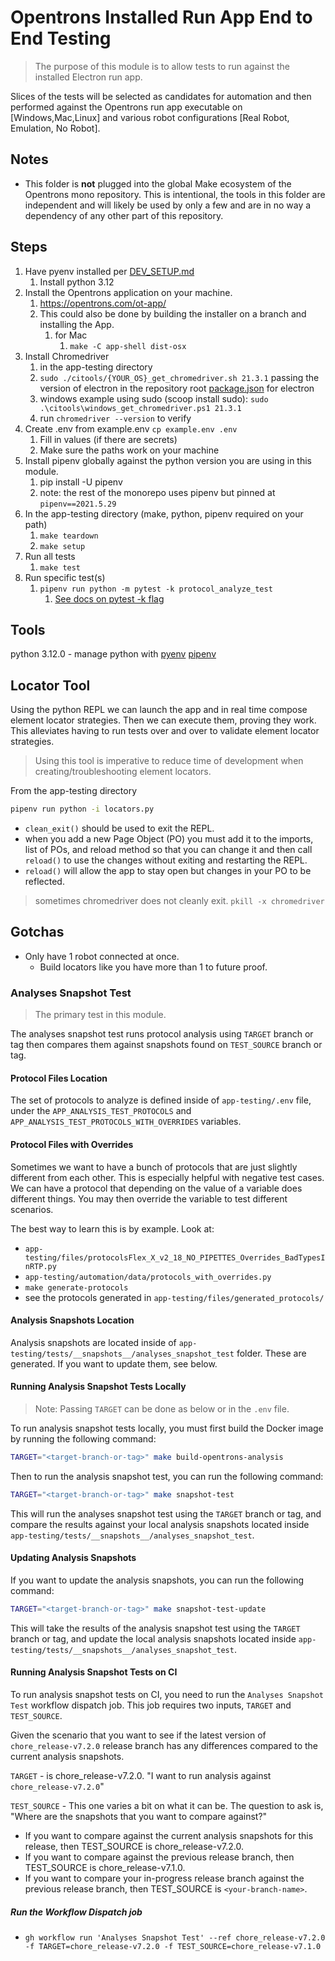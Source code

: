 # Opentrons Installed Run App End to End Testing

> The purpose of this module is to allow tests to run against the installed Electron run app.

Slices of the tests will be selected as candidates for automation and then performed against the Opentrons run app executable on [Windows,Mac,Linux] and various robot configurations [Real Robot, Emulation, No Robot].

## Notes

- This folder is **not** plugged into the global Make ecosystem of the Opentrons mono repository. This is intentional, the tools in this folder are independent and will likely be used by only a few and are in no way a dependency of any other part of this repository.

## Steps

1. Have pyenv installed per [DEV_SETUP.md](../DEV_SETUP.md)
   1. Install python 3.12
2. Install the Opentrons application on your machine.
   1. <https://opentrons.com/ot-app/>
   2. This could also be done by building the installer on a branch and installing the App.
      1. for Mac
         1. `make -C app-shell dist-osx`
3. Install Chromedriver
   1. in the app-testing directory
   2. `sudo ./citools/{YOUR_OS}_get_chromedriver.sh 21.3.1` passing the version of electron in the repository root [package.json](`/opentrons/package.json`) for electron
   3. windows example using sudo (scoop install sudo): `sudo .\citools\windows_get_chromedriver.ps1 21.3.1`
   4. run `chromedriver --version` to verify
4. Create .env from example.env `cp example.env .env`
   1. Fill in values (if there are secrets)
   2. Make sure the paths work on your machine
5. Install pipenv globally against the python version you are using in this module.
   1. pip install -U pipenv
   2. note: the rest of the monorepo uses pipenv but pinned at `pipenv==2021.5.29`
6. In the app-testing directory (make, python, pipenv required on your path)
   1. `make teardown`
   2. `make setup`
7. Run all tests
   1. `make test`
8. Run specific test(s)
   1. `pipenv run python -m pytest -k protocol_analyze_test`
      1. [See docs on pytest -k flag](https://docs.pytest.org/en/7.4.x/usage.html#specifying-tests-selecting-tests)

## Tools

python 3.12.0 - manage python with [pyenv](https://realpython.com/intro-to-pyenv)
[pipenv](https://pipenv.pypa.io/en/latest/)

## Locator Tool

Using the python REPL we can launch the app and in real time compose element locator strategies.
Then we can execute them, proving they work.
This alleviates having to run tests over and over to validate element locator strategies.

> Using this tool is imperative to reduce time of development when creating/troubleshooting element locators.

From the app-testing directory

```bash
pipenv run python -i locators.py
```

- `clean_exit()` should be used to exit the REPL.
- when you add a new Page Object (PO) you must add it to the imports, list of POs, and reload method so that you can change it and then call `reload()` to use the changes without exiting and restarting the REPL.
- `reload()` will allow the app to stay open but changes in your PO to be reflected.

> sometimes chromedriver does not cleanly exit.
> `pkill -x chromedriver`

## Gotchas

- Only have 1 robot connected at once.
  - Build locators like you have more than 1 to future proof.

### Analyses Snapshot Test

> The primary test in this module.

The analyses snapshot test runs protocol analysis using `TARGET` branch or tag then compares them against snapshots found on `TEST_SOURCE` branch or tag.

#### Protocol Files Location

The set of protocols to analyze is defined inside of `app-testing/.env` file, under the `APP_ANALYSIS_TEST_PROTOCOLS` and `APP_ANALYSIS_TEST_PROTOCOLS_WITH_OVERRIDES` variables.

#### Protocol Files with Overrides

Sometimes we want to have a bunch of protocols that are just slightly different from each other. This is especially helpful with negative test cases. We can have a protocol that depending on the value of a variable does different things. You may then override the variable to test different scenarios.

The best way to learn this is by example. Look at:

- `app-testing/files/protocolsFlex_X_v2_18_NO_PIPETTES_Overrides_BadTypesInRTP.py`
- `app-testing/automation/data/protocols_with_overrides.py`
- `make generate-protocols`
- see the protocols generated in `app-testing/files/generated_protocols/`

#### Analysis Snapshots Location

Analysis snapshots are located inside of `app-testing/tests/__snapshots__/analyses_snapshot_test` folder. These are generated. If you want to update them, see below.

#### Running Analysis Snapshot Tests Locally

> Note: Passing `TARGET` can be done as below or in the `.env` file.

To run analysis snapshot tests locally, you must first build the Docker image by running the following command:

```bash
TARGET="<target-branch-or-tag>" make build-opentrons-analysis
```

Then to run the analysis snapshot test, you can run the following command:

```bash
TARGET="<target-branch-or-tag>" make snapshot-test
```

This will run the analyses snapshot test using the `TARGET` branch or tag, and compare the results against your local analysis snapshots located inside `app-testing/tests/__snapshots__/analyses_snapshot_test`.

#### Updating Analysis Snapshots

If you want to update the analysis snapshots, you can run the following command:

```bash
TARGET="<target-branch-or-tag>" make snapshot-test-update
```

This will take the results of the analysis snapshot test using the `TARGET` branch or tag, and update the local analysis snapshots located inside `app-testing/tests/__snapshots__/analyses_snapshot_test`.

#### Running Analysis Snapshot Tests on CI

To run analysis snapshot tests on CI, you need to run the `Analyses Snapshot Test` workflow dispatch job. This job requires two inputs, `TARGET` and `TEST_SOURCE`.

Given the scenario that you want to see if the latest version of `chore_release-v7.2.0` release branch has any differences compared to the current analysis snapshots.

`TARGET` - is chore_release-v7.2.0. "I want to run analysis against `chore_release-v7.2.0`"

`TEST_SOURCE` - This one varies a bit on what it can be. The question to ask is, "Where are the snapshots that you want to compare against?"

- If you want to compare against the current analysis snapshots for this release, then TEST_SOURCE is chore_release-v7.2.0.
- If you want to compare against the previous release branch, then TEST_SOURCE is chore_release-v7.1.0.
- If you want to compare your in-progress release branch against the previous release branch, then TEST_SOURCE is `<your-branch-name>`.

##### Run the Workflow Dispatch job

- `gh workflow run 'Analyses Snapshot Test' --ref chore_release-v7.2.0 -f TARGET=chore_release-v7.2.0 -f TEST_SOURCE=chore_release-v7.1.0`
